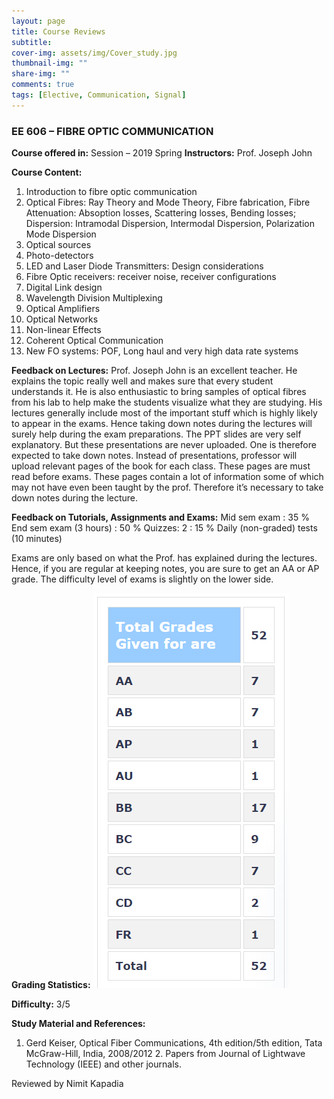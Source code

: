 ```yaml
---
layout: page
title: Course Reviews
subtitle:
cover-img: assets/img/Cover_study.jpg
thumbnail-img: ""
share-img: ""
comments: true
tags: [Elective, Communication, Signal]
---
```


### EE 606 – FIBRE OPTIC COMMUNICATION

**Course offered in:**
Session – 2019 Spring
**Instructors:**
Prof. Joseph John

**Course Content:**
1. Introduction to fibre optic communication
2. Optical Fibres: Ray Theory and Mode Theory, Fibre fabrication, Fibre Attenuation: Absoption losses, Scattering losses, Bending losses; Dispersion: Intramodal Dispersion, Intermodal Dispersion, Polarization Mode Dispersion
3. Optical sources
4. Photo-detectors
5. LED and Laser Diode Transmitters: Design considerations
6. Fibre Optic receivers: receiver noise, receiver configurations
7. Digital Link design
8. Wavelength Division Multiplexing
9. Optical Amplifiers
10. Optical Networks
11. Non-linear Effects
12. Coherent Optical Communication
13. New FO systems: POF, Long haul and very high data rate systems

**Feedback on Lectures:**
Prof. Joseph John is an excellent teacher. He explains the topic really well and makes sure that every student understands it. He is also enthusiastic to bring samples of optical fibres from his lab to help make the students visualize what they are studying. His lectures generally include most of the important stuff which is highly likely to appear in the exams. Hence taking down notes during the lectures will surely help during the exam preparations. The PPT slides are very self explanatory. But these presentations are never uploaded. One is therefore expected to take down notes. Instead of presentations, professor will upload relevant pages of the book for each class. These pages are must read before exams. These pages contain a lot of information some of which may not have even been taught by the prof. Therefore it’s necessary to take down notes during the lecture.

**Feedback on Tutorials, Assignments and Exams:**
Mid sem exam : 35 %
End sem exam (3 hours) : 50 %
Quizzes: 2 : 15 %
Daily (non-graded) tests (10 minutes)

Exams are only based on what the Prof. has explained during the lectures. Hence, if you are regular at keeping notes, you are sure to get an AA or AP grade. The difficulty level of exams is slightly on the lower side.

**Grading Statistics:**
![Grades](ee606_2018_2.PNG)

**Difficulty:**
3/5

**Study Material and References:**
1. Gerd Keiser, Optical Fiber Communications, 4th edition/5th edition, Tata McGraw-Hill, India, 2008/2012 2. Papers from Journal of Lightwave Technology (IEEE) and other journals.

Reviewed by Nimit Kapadia